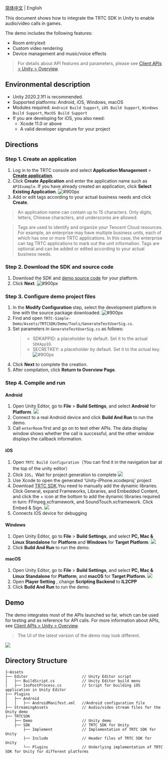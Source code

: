 [简体中文](./README-zh_CN.md) | English

This document shows how to integrate the TRTC SDK in Unity to enable audio/video calls in games.

The demo includes the following features:

- Room entry/exit
- Custom video rendering
- Device management and music/voice effects

> For details about API features and parameters, please see [Client APIs > Unity > Overview](https://intl.cloud.tencent.com/document/product/647/40139).

## Environmental description

- Unity 2020.2.1f1 is recommended.
- Supported platforms: Android, iOS, Windows, macOS
- Modules required: `Android Build Support`, `iOS Build Support`, `Windows Build Support`, `MacOS Build Support`
- If you are developing for iOS, you also need:
  - Xcode 11.0 or above
  - A valid developer signature for your project

## Directions

[](id:step1)

### Step 1. Create an application

1. Log in to the TRTC console and select **Application Management** > **[Create application](https://console.tencentcloud.com/trtc/app/create)**.
2. Click **Create Application** and enter the application name such as `APIExample`. If you have already created an application, click **Select Existing Application**.
   ![#900px](https://qcloudimg.tencent-cloud.cn/raw/30fddb57f90491c7c94fd1cdfdde9a81.png)
3. Add or edit tags according to your actual business needs and click **Create**.

> An application name can contain up to 15 characters. Only digits, letters, Chinese characters, and underscores are allowed.

> Tags are used to identify and organize your Tencent Cloud resources. For example, an enterprise may have multiple business units, each of which has one or more TRTC applications. In this case, the enterprise can tag TRTC applications to mark out the unit information. Tags are optional and can be added or edited according to your actual business needs.

[](id:step2)

### Step 2. Download the SDK and source code

1. Download the SDK and [demo source code](https://github.com/LiteAVSDK/TRTC_Unity/tree/main/TRTC-Simple-Demo) for your platform.
2. Click **Next**.
   ![#900px](https://qcloudimg.tencent-cloud.cn/raw/a5bfe5b0664f05772b8172c29117ac13.png)

[](id:step3)

### Step 3. Configure demo project files

1. In the **Modify Configuration** step, select the development platform in line with the source package downloaded.
   ![#900px](https://qcloudimg.tencent-cloud.cn/raw/fa059c7b0dc9f601dbe1dc9b6548dd90.png)
2. Find and open `TRTC-Simple-Demo/Assets/TRTCSDK/Demo/Tools/GenerateTestUserSig.cs`.
3. Set parameters in `GenerateTestUserSig.cs` as follows:
   > - SDKAPPID: a placeholder by default. Set it to the actual `SDKAppID`.
   > - SECRETKEY: a placeholder by default. Set it to the actual key.
   >   ![#900px](https://imgcache.qq.com/operation/dianshi/other/flutter_sig.237b3ce20dde2fa6cac972f49169e7e539d691fd.png)
4. Click **Next** to complete the creation.
5. After compilation, click **Return to Overview Page**.

[](id:step4)

### Step 4. Compile and run

#### Android

1. Open Unity Editor, go to **File** > **Build Settings**, and select **Android** for **Platform**.
   ![](https://main.qcloudimg.com/raw/4464eb891829e3505a59c8ec00cc2414.png)
2. Connect to a real Android device and click **Build And Run** to run the demo.
3. Call `enterRoom` first and go on to test other APIs. The data display window shows whether the call is successful, and the other window displays the callback information.

#### iOS

1. Open `TRTC Build Configuration`（You can find it in the navigation bar at the top of the unity editor）
2. Click `IOS`，Wait for project generation to complete
   ![](https://imgcache.qq.com/operation/dianshi/other/ios-en.a177d686f175b086b565565c66e35b9a07accaed.png)
3. Use Xcode to open the generated 'Unity-iPhone.xcodeproj' project
4. Download [TRTC SDK](https://comm.qq.com/trtc/TRTC_9.7.0.11440_iOS.zip).You need to manually add the dynamic libraries.
   Click General, expand Frameworks, Libraries, and Embedded Content, and click the + icon at the bottom to add the dynamic libraries required in turn: FFmpeg.xcframework, and SoundTouch.xcframework. Click Embed & Sign.
   ![](https://imgcache.qq.com/operation/dianshi/other/unity.ca7b6e717bf7b34e4f08a7e688ff59bf49d92217.png)
5. Connects IOS device for debugging

#### Windows

1. Open Unity Editor, go to **File** > **Build Settings**, and select **PC, Mac & Linux Standalone** for **Platform** and **Windows** for **Target Platform**.
   ![](https://main.qcloudimg.com/raw/580764f661c06cf71c4952727c409c5e.png)
2. Click **Build And Run** to run the demo.

#### macOS

1. Open Unity Editor, go to **File** > **Build Settings**, and select **PC, Mac & Linux Standalone** for **Platform**, and **macOS** for **Target Platform**.
   ![](https://main.qcloudimg.com/raw/6f3f9c21aa9eeadd7a4e3be377b2a6b3.png)
2. Open **Player Setting** , change **Scripting Backend** to **IL2CPP**
3. Click **Build And Run** to run the demo.

[](id:demo)

## Demo

The demo integrates most of the APIs launched so far, which can be used for testing and as reference for API calls. For more information about APIs, see [Client APIs > Unity > Overview](https://intl.cloud.tencent.com/document/product/647/40139).

> The UI of the latest version of the demo may look different.

![](https://main.qcloudimg.com/raw/2ce3ab51c6fdc843c1e8b086b55840c0.png)

## Directory Structure

```
├─Assets
├── Editor                        // Unity Editor script
│   ├── BuildScript.cs            // Unity Editor build menu
│   ├── IosPostProcess.cs         // Script for building iOS application in Unity Editor
├── Plugins
│   ├── Android
│   │   ├── AndroidManifest.xml   //Android configuration file
├── StreamingAssets               // Audio/video stream files for the Unity demo
├── TRTCSDK
    ├── Demo                      // Unity demo
    ├── SDK                       // TRTC SDK for Unity
        ├── Implement             // Implementation of TRTC SDK for Unity
        ├── Include               // Header files of TRTC SDK for Unity
        └── Plugins               // Underlying implementation of TRTC SDK for Unity for different platforms
```
